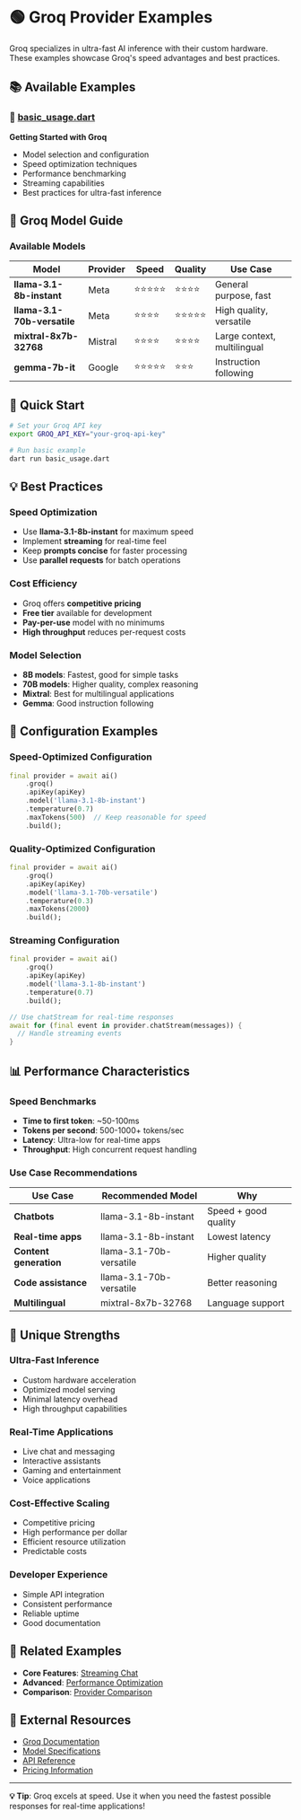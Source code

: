 # 🟢 Groq Provider Examples

Groq specializes in ultra-fast AI inference with their custom hardware. These examples showcase Groq's speed advantages and best practices.

## 📚 Available Examples

### 🚀 [basic_usage.dart](basic_usage.dart)
**Getting Started with Groq**
- Model selection and configuration
- Speed optimization techniques
- Performance benchmarking
- Streaming capabilities
- Best practices for ultra-fast inference

## 🎯 Groq Model Guide

### Available Models

| Model | Provider | Speed | Quality | Use Case |
|-------|----------|-------|---------|----------|
| **llama-3.1-8b-instant** | Meta | ⭐⭐⭐⭐⭐ | ⭐⭐⭐⭐ | General purpose, fast |
| **llama-3.1-70b-versatile** | Meta | ⭐⭐⭐⭐ | ⭐⭐⭐⭐⭐ | High quality, versatile |
| **mixtral-8x7b-32768** | Mistral | ⭐⭐⭐⭐ | ⭐⭐⭐⭐ | Large context, multilingual |
| **gemma-7b-it** | Google | ⭐⭐⭐⭐⭐ | ⭐⭐⭐ | Instruction following |

## 🚀 Quick Start

```bash
# Set your Groq API key
export GROQ_API_KEY="your-groq-api-key"

# Run basic example
dart run basic_usage.dart
```

## 💡 Best Practices

### Speed Optimization
- Use **llama-3.1-8b-instant** for maximum speed
- Implement **streaming** for real-time feel
- Keep **prompts concise** for faster processing
- Use **parallel requests** for batch operations

### Cost Efficiency
- Groq offers **competitive pricing**
- **Free tier** available for development
- **Pay-per-use** model with no minimums
- **High throughput** reduces per-request costs

### Model Selection
- **8B models**: Fastest, good for simple tasks
- **70B models**: Higher quality, complex reasoning
- **Mixtral**: Best for multilingual applications
- **Gemma**: Good instruction following

## 🔧 Configuration Examples

### Speed-Optimized Configuration
```dart
final provider = await ai()
    .groq()
    .apiKey(apiKey)
    .model('llama-3.1-8b-instant')
    .temperature(0.7)
    .maxTokens(500)  // Keep reasonable for speed
    .build();
```

### Quality-Optimized Configuration
```dart
final provider = await ai()
    .groq()
    .apiKey(apiKey)
    .model('llama-3.1-70b-versatile')
    .temperature(0.3)
    .maxTokens(2000)
    .build();
```

### Streaming Configuration
```dart
final provider = await ai()
    .groq()
    .apiKey(apiKey)
    .model('llama-3.1-8b-instant')
    .temperature(0.7)
    .build();

// Use chatStream for real-time responses
await for (final event in provider.chatStream(messages)) {
  // Handle streaming events
}
```

## 📊 Performance Characteristics

### Speed Benchmarks
- **Time to first token**: ~50-100ms
- **Tokens per second**: 500-1000+ tokens/sec
- **Latency**: Ultra-low for real-time apps
- **Throughput**: High concurrent request handling

### Use Case Recommendations

| Use Case | Recommended Model | Why |
|----------|------------------|-----|
| **Chatbots** | llama-3.1-8b-instant | Speed + good quality |
| **Real-time apps** | llama-3.1-8b-instant | Lowest latency |
| **Content generation** | llama-3.1-70b-versatile | Higher quality |
| **Code assistance** | llama-3.1-70b-versatile | Better reasoning |
| **Multilingual** | mixtral-8x7b-32768 | Language support |

## 🎯 Unique Strengths

### Ultra-Fast Inference
- Custom hardware acceleration
- Optimized model serving
- Minimal latency overhead
- High throughput capabilities

### Real-Time Applications
- Live chat and messaging
- Interactive assistants
- Gaming and entertainment
- Voice applications

### Cost-Effective Scaling
- Competitive pricing
- High performance per dollar
- Efficient resource utilization
- Predictable costs

### Developer Experience
- Simple API integration
- Consistent performance
- Reliable uptime
- Good documentation

## 🔗 Related Examples

- **Core Features**: [Streaming Chat](../../02_core_features/streaming_chat.dart)
- **Advanced**: [Performance Optimization](../../03_advanced_features/performance_optimization.dart)
- **Comparison**: [Provider Comparison](../../01_getting_started/provider_comparison.dart)

## 📖 External Resources

- [Groq Documentation](https://console.groq.com/docs)
- [Model Specifications](https://console.groq.com/docs/models)
- [API Reference](https://console.groq.com/docs/api-reference)
- [Pricing Information](https://groq.com/pricing/)

---

**💡 Tip**: Groq excels at speed. Use it when you need the fastest possible responses for real-time applications!
